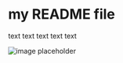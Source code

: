# my README file

text text text text text

![image placeholder](https://i.ytimg.com/vi/tIKqCjxOpeU/maxresdefault.jpg)
